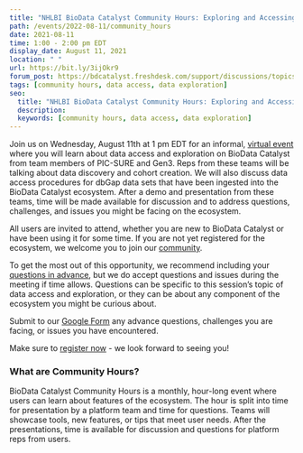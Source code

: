 ```yaml
---
title: "NHLBI BioData Catalyst Community Hours: Exploring and Accessing Data"
path: /events/2022-08-11/community_hours
date: 2021-08-11
time: 1:00 - 2:00 pm EDT
display_date: August 11, 2021
location: " "
url: https://bit.ly/3ijOkr9
forum_post: https://bdcatalyst.freshdesk.com/support/discussions/topics/60000406457
tags: [community hours, data access, data exploration]
seo:
  title: "NHLBI BioData Catalyst Community Hours: Exploring and Accessing Data"
  description:
  keywords: [community hours, data access, data exploration]
---
```


Join us on Wednesday, August 11th at 1 pm EDT for an informal, [virtual event](https://bit.ly/3ijOkr9) where you will learn about data access and exploration on BioData Catalyst from team members of PIC-SURE and Gen3. Reps from these teams will be talking about data discovery and cohort creation. We will also discuss data access procedures for dbGap data sets that have been ingested into the BioData Catalyst ecosystem. After a demo and presentation from these teams, time will be made available for discussion and to address questions, challenges, and issues you might be facing on the ecosystem.

All users are invited to attend, whether you are new to BioData Catalyst or have been using it for some time. If you are not yet registered for the ecosystem, we welcome you to join our [community](https://biodatacatalyst.nhlbi.nih.gov/contact/ecosystem).

To get the most out of this opportunity, we recommend including your [questions in advance](https://docs.google.com/forms/d/e/1FAIpQLSfNN2WJaBuJ5noJJGPUjhF-_q-MlTuAdUjnuf5EBjzdsVETww/viewform?usp=pp_url), but we do accept questions and issues during the meeting if time allows. Questions can be specific to this session’s topic of data access and exploration, or they can be about any component of the ecosystem you might be curious about.

Submit to our [Google Form](https://docs.google.com/forms/d/e/1FAIpQLSfNN2WJaBuJ5noJJGPUjhF-_q-MlTuAdUjnuf5EBjzdsVETww/viewform) any advance questions, challenges you are facing, or issues you have encountered.

Make sure to [register now](https://bit.ly/3ijOkr9) - we look forward to seeing you!

### What are Community Hours?

BioData Catalyst Community Hours is a monthly, hour-long event where users can learn about features of the ecosystem. The hour is split into time for presentation by a platform team and time for questions. Teams will showcase tools, new features, or tips that meet user needs. After the presentations, time is available for discussion and questions for platform reps from users.
